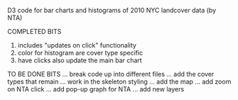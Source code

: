 D3 code for bar charts and histograms of 2010 NYC landcover data (by NTA) 

COMPLETED BITS
1) includes "updates on click" functionality 
2) color for histogram are cover type specific
3) have clicks also update the main bar chart

TO BE DONE BITS
...  break code up into different files
...  add the cover types that remain
...  work in the skeleton styling
...  add the map
...  add zoom on NTA click
...  add pop-up graph for NTA
...  add new layers